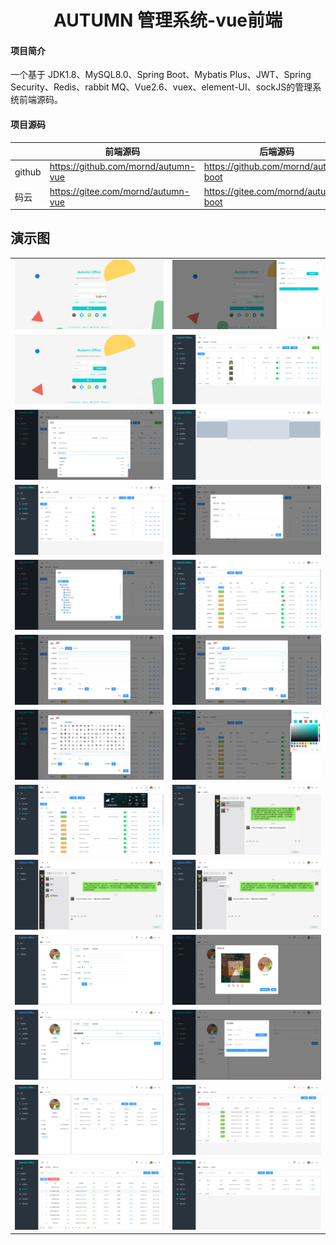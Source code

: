 <h1 style="text-align: center">AUTUMN 管理系统-vue前端</h1>

#### 项目简介
一个基于 JDK1.8、MySQL8.0、Spring Boot、Mybatis Plus、JWT、Spring Security、Redis、rabbit MQ、Vue2.6、vuex、element-UI、sockJS的管理系统前端源码。

#### 项目源码

|     | 前端源码                                |   后端源码  |
|---  |-------------------------------------| --- |
|  github   | https://github.com/mornd/autumn-vue |  https://github.com/mornd/autumn-boot |
|  码云   | https://gitee.com/mornd/autumn-vue |  https://gitee.com/mornd/autumn-boot |

## 演示图

<table>
    <tr>
        <td><img src="./images/001.png"/></td>
        <td><img src="./images/002.png"/></td>
    </tr>
    <tr>
        <td><img src="./images/003.png"/></td>
        <td><img src="./images/004.png"/></td>
    </tr>
    <tr>
        <td><img src="./images/005.png"/></td>
        <td><img src="./images/006.png"/></td>
    </tr>
    <tr>
        <td><img src="./images/007.png"/></td>
        <td><img src="./images/008.png"/></td>
    </tr>
    <tr>
        <td><img src="./images/009.png"/></td>
        <td><img src="./images/010.png"/></td>
    </tr>
    <tr>
        <td><img src="./images/011.png"/></td>
        <td><img src="./images/012.png"/></td>
    </tr>
    <tr>
        <td><img src="./images/013.png"/></td>
        <td><img src="./images/014.png"/></td>
    </tr>
    <tr>
        <td><img src="./images/015.png"/></td>
        <td><img src="./images/016.png"/></td>
    </tr>
    <tr>
        <td><img src="./images/017.png"/></td>
        <td><img src="./images/018.png"/></td>
    </tr>
    <tr>
        <td><img src="./images/019.png"/></td>
        <td><img src="./images/020.png"/></td>
    </tr>
    <tr>
        <td><img src="./images/021.png"/></td>
        <td><img src="./images/022.png"/></td>
    </tr>
    <tr>
        <td><img src="./images/023.png"/></td>
        <td><img src="./images/024.png"/></td>
    </tr>
    <tr>
        <td><img src="./images/025.png"/></td>
        <td><img src="./images/026.png"/></td>
    </tr>
</table>
